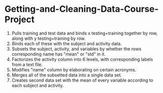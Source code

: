 # Getting-and-Cleaning-Data-Course-Project

1. Pulls training and test data and binds x testing+training together by row, along with y testing+training by row.
2. Binds each of these with the subject and activity data.
3. Subsets the subject, activity, and variables by whether the rows corresponding name has "mean" or "std" in it.
4. Factorizes the activity column into 6 levels, with corresponding labels from a text file.
5. Modifies "name" column by elaborating on certain acronyms.
6. Merges all of the subsetted data into a single data set.
7. Creates second data set with the mean of every variable according to each subject and activity.
